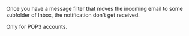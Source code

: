 Once you have a message filter that moves the incoming email to some subfolder of Inbox, the notification don't get received.

Only for POP3 accounts.
